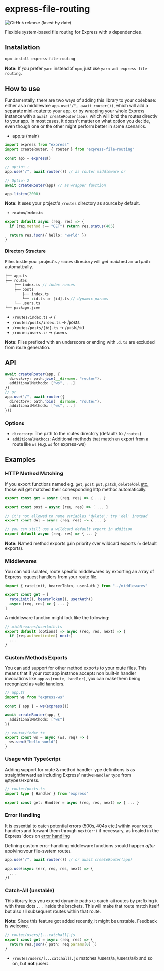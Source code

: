 # express-file-routing

![GitHub release (latest by date)](https://img.shields.io/github/v/release/matthiaaas/express-file-routing?color=brightgreen&label=latest)

Flexible system-based file routing for Express with `0` dependencies.

## Installation

```bash
npm install express-file-routing
```

**Note:** If you prefer `yarn` instead of `npm`, just use `yarn add express-file-routing`.

## How to use

Fundamentally, there are two ways of adding this library to your codebase: either as a middleware `app.use("/", await router())`, which will add a separate [mini-router](http://expressjs.com/en/5x/api.html#router) to your app, or by wrapping your whole Express instance with a `await createRouter(app)`, which will bind the routes directly to your app. In most cases, it doesn't matter on what option you decide, even though one or the other might perform better in some scenarios.

- app.ts (main)

```ts
import express from "express"
import createRouter, { router } from "express-file-routing"

const app = express()

// Option 1
app.use("/", await router()) // as router middleware or

// Option 2
await createRouter(app) // as wrapper function

app.listen(2000)
```

**Note:** It uses your project's `/routes` directory as source by default.

- routes/index.ts

```ts
export default async (req, res) => {
  if (req.method !== "GET") return res.status(405)

  return res.json({ hello: "world" })
}
```

#### Directory Structure

Files inside your project's `/routes` directory will get matched an url path automatically.

```php
├── app.ts
├── routes
    ├── index.ts // index routes
    ├── posts
        ├── index.ts
        └── :id.ts or [id].ts // dynamic params
    └── users.ts
└── package.json
```

- `/routes/index.ts` → /
- `/routes/posts/index.ts` → /posts
- `/routes/posts/[id].ts` → /posts/:id
- `/routes/users.ts` → /users

**Note:** Files prefixed with an underscore or ending with `.d.ts` are excluded from route generation.

## API

```ts
await createRouter(app, {
  directory: path.join(__dirname, "routes"),
  additionalMethods: ["ws", ...]
})
// or
app.use("/", await router({
  directory: path.join(__dirname, "routes"),
  additionalMethods: ["ws", ...]
}))
```

### Options

- `directory`: The path to the routes directory (defaults to `/routes`)
- `additionalMethods`: Additional methods that match an export from a route like `ws` (e.g. `ws` for express-ws)

## Examples

### HTTP Method Matching

If you export functions named e.g. `get`, `post`, `put`, `patch`, `delete`/`del` [etc.](https://developer.mozilla.org/en-US/docs/Web/HTTP/Methods) those will get matched their corresponding http method automatically.

```ts
export const get = async (req, res) => { ... }

export const post = async (req, res) => { ... }

// it's not allowed to name variables 'delete': try 'del' instead
export const del = async (req, res) => { ... }

// you can still use a wildcard default export in addition
export default async (req, res) => { ... }
```

**Note:** Named method exports gain priority over wildcard exports (= default exports).

### Middlewares

You can add isolated, route specific middlewares by exporting an array of Express request handlers from your route file.

```ts
import { rateLimit, bearerToken, userAuth } from "../middlewares"

export const get = [
  rateLimit(), bearerToken(), userAuth(),
  async (req, res) => { ... }
]
```

A middleware function might look like the following:

```ts
// middlewares/userAuth.ts
export default (options) => async (req, res, next) => {
  if (req.authenticated) next()
  ...
}
```

### Custom Methods Exports

You can add support for other method exports to your route files. This means that if your root app instance accepts non built-in handler invocations like `app.ws(route, handler)`, you can make them being recognized as valid handlers.

```ts
// app.ts
import ws from "express-ws"

const { app } = ws(express())

await createRouter(app, {
  additionalMethods: ["ws"]
})

// routes/index.ts
export const ws = async (ws, req) => {
  ws.send("hello world")
}
```

### Usage with TypeScript

Adding support for route & method handler type definitions is as straightforward as including Express' native `Handler` type from [@types/express](https://www.npmjs.com/package/@types/express).

```ts
// routes/posts.ts
import type { Handler } from "express"

export const get: Handler = async (req, res, next) => { ... }
```

### Error Handling

It is essential to catch potential errors (500s, 404s etc.) within your route handlers and forward them through `next(err)` if necessary, as treated in the Express' docs on [error handling](https://expressjs.com/en/guide/error-handling.html).

Defining custom error-handling middleware functions should happen _after_ applying your file-system routes.

```ts
app.use("/", await router()) // or await createRouter(app)

app.use(async (err, req, res, next) => {
  ...
})
```

### Catch-All (unstable)

This library lets you extend dynamic paths to catch-all routes by prefixing it with three dots `...` inside the brackets. This will make that route match itself but also all subsequent routes within that route.

**Note:** Since this feature got added recently, it might be unstable. Feedback is welcome.

```ts
// routes/users/[...catchall].js
export const get = async (req, res) => {
  return res.json({ path: req.params[0] })
}
```

- `/routes/users/[...catchall].js` matches /users/a, /users/a/b and so on, but **not** /users.
